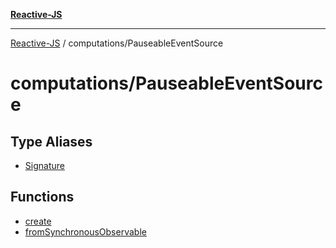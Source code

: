 [**Reactive-JS**](../../README.md)

***

[Reactive-JS](../../README.md) / computations/PauseableEventSource

# computations/PauseableEventSource

## Type Aliases

- [Signature](type-aliases/Signature.md)

## Functions

- [create](functions/create.md)
- [fromSynchronousObservable](functions/fromSynchronousObservable.md)
